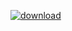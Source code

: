 [![download](https://img.icons8.com/fluency/150/download-2.png)](https://github.com/MonlamAI/OCR300/releases/download/v0.1/W26071.zip)
